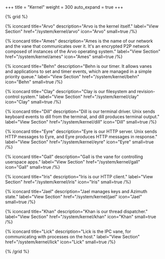 +++
title = "Kernel"
weight = 300
auto_expand = true
+++

{% grid %}

  {% iconcard
    title="Arvo"
    description="Arvo is the kernel itself."
    label="View Section"
    href="/system/kernel/arvo"
    icon="Arvo"
    small=true
  /%}

  {% iconcard
    title="Ames"
    description="Ames is the name of our network and the vane that communicates over it. It's an encrypted P2P network composed of instances of the Arvo operating system."
    label="View Section"
    href="/system/kernel/ames"
    icon="Ames"
    small=true
  /%}

  {% iconcard
    title="Behn"
    description="Behn is our timer. It allows vanes and applications to set and timer events, which are managed in a simple priority queue."
    label="View Section"
    href="/system/kernel/behn"
    icon="Behn"
    small=true
  /%}

  {% iconcard
    title="Clay"
    description="Clay is our filesystem and revision-control system."
    label="View Section"
    href="/system/kernel/clay"
    icon="Clay"
    small=true
  /%}

  {% iconcard
    title="Dill"
    description="Dill is our terminal driver. Unix sends keyboard events to dill from the terminal, and dill produces terminal output."
    label="View Section"
    href="/system/kernel/dill"
    icon="Dill"
    small=true
  /%}

  {% iconcard
    title="Eyre"
    description="Eyre is our HTTP server. Unix sends HTTP messages to Eyre, and Eyre produces HTTP messages in response."
    label="View Section"
    href="/system/kernel/eyre"
    icon="Eyre"
    small=true
  /%}

  {% iconcard
    title="Gall"
    description="Gall is the vane for controlling userspace apps."
    label="View Section"
    href="/system/kernel/gall"
    icon="Gall"
    small=true
  /%}

  {% iconcard
    title="Iris"
    description="Iris is our HTTP client."
    label="View Section"
    href="/system/kernel/iris"
    icon="Iris"
    small=true
  /%}

  {% iconcard
    title="Jael"
    description="Jael manages keys and Azimuth state."
    label="View Section"
    href="/system/kernel/jael"
    icon="Jael"
    small=true
  /%}

  {% iconcard
    title="Khan"
    description="Khan is our thread dispatcher."
    label="View Section"
    href="/system/kernel/khan"
    icon="Khan"
    small=true
  /%}

  {% iconcard
    title="Lick"
    description="Lick is the IPC vane, for communicating with processes on the host."
    label="View Section"
    href="/system/kernel/lick"
    icon="Lick"
    small=true
  /%}

{% /grid %}
